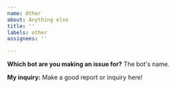 ```yaml
---
name: Other
about: Anything else
title: ''
labels: other
assignees: ''

---
```

**Which bot are you making an issue for?**
The bot's name.

**My inquiry:**
Make a good report or inquiry here!
